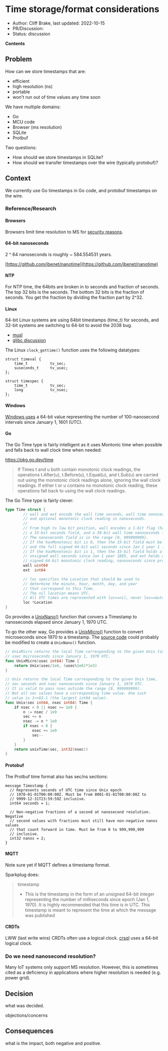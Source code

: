 # Time storage/format considerations

- Author: Cliff Brake, last updated: 2022-10-15
- PR/Discussion:
- Status: discussion

**Contents**

<!-- toc -->

## Problem

How can we store timestamps that are:

- efficient
- high resolution (ns)
- portable
- won't run out of time values any time soon

We have multiple domains:

- Go
- MCU code
- Browser (ms resolution)
- SQLite
- Protbuf

Two questions:

- How should we store timestamps in SQLite?
- How should we transfer timestamps over the wire (typically protobuf)?

## Context

We currently use Go timestamps in Go code, and protobuf timestamps on the wire.

### Reference/Research

#### Browsers

Browsers limit time resolution to MS for
[security reasons](https://community.tmpdir.org/t/high-rate-data-example-of-go-concurrency/654/4?u=cbrake).

#### 64-bit nanoseconds

2 ^ 64 nanoseconds is roughly ~ 584.554531 years.

[https://github.com/jbenet/nanotime](https://github.com/jbenet/nanotime)

#### NTP

For NTP time, the 64bits are broken in to seconds and fraction of seconds. The
top 32 bits is the seconds. The bottom 32 bits is the fraction of seconds. You
get the fraction by dividing the fraction part by 2^32.

#### Linux

64-bit Linux systems are using 64bit timestamps (time_t) for seconds, and 32-bit
systems are switching to 64-bit to avoid the 2038 bug.

- [musl](https://musl.libc.org/time64.html)
- [glibc discussion](https://sourceware.org/pipermail/libc-alpha/2022-November/143386.html)

The Linux `clock_gettime()` function uses the following datatypes:

```
struct timeval {
	time_t          tv_sec;
	suseconds_t     tv_usec;
};
```

```
struct timespec {
	time_t          tv_sec;
	long            tv_nsec;
};
```

#### Windows

[Windows uses](https://learn.microsoft.com/en-us/windows/win32/api/minwinbase/ns-minwinbase-filetime)
a 64-bit value representing the number of 100-nanosecond intervals since January
1, 1601 (UTC).

#### Go

The Go Time type is fairly intelligent as it uses Montonic time when possible
and falls back to wall clock time when needed:

https://pkg.go.dev/time

> If Times t and u both contain monotonic clock readings, the operations
> t.After(u), t.Before(u), t.Equal(u), and t.Sub(u) are carried out using the
> monotonic clock readings alone, ignoring the wall clock readings. If either t
> or u contains no monotonic clock reading, these operations fall back to using
> the wall clock readings.

The Go Time type is fairly clever:

```go
type Time struct {
        // wall and ext encode the wall time seconds, wall time nanoseconds,
        // and optional monotonic clock reading in nanoseconds.
        //
        // From high to low bit position, wall encodes a 1-bit flag (hasMonotonic),
        // a 33-bit seconds field, and a 30-bit wall time nanoseconds field.
        // The nanoseconds field is in the range [0, 999999999].
        // If the hasMonotonic bit is 0, then the 33-bit field must be zero
        // and the full signed 64-bit wall seconds since Jan 1 year 1 is stored in ext.
        // If the hasMonotonic bit is 1, then the 33-bit field holds a 33-bit
        // unsigned wall seconds since Jan 1 year 1885, and ext holds a
        // signed 64-bit monotonic clock reading, nanoseconds since process start.
        wall uint64
        ext  int64

        // loc specifies the Location that should be used to
        // determine the minute, hour, month, day, and year
        // that correspond to this Time.
        // The nil location means UTC.
        // All UTC times are represented with loc==nil, never loc==&utcLoc.
        loc *Location
}
```

Go provides a [UnixNano()](https://pkg.go.dev/time#Time.UnixNano) function that
convers a Timestamp to nanoseconds elapsed since January 1, 1970 UTC.

To go the other way, Go provides a
[UnixMicro()](https://pkg.go.dev/time#UnixMicro) function to convert
microseconds since 1970 to a timestamp. The
[source code](https://cs.opensource.google/go/go/+/refs/tags/go1.19.2:src/time/time.go;l=1390)
could probably be modified to create a `UnixNano()` function.

```go
// UnixMicro returns the local Time corresponding to the given Unix time,
// usec microseconds since January 1, 1970 UTC.
func UnixMicro(usec int64) Time {
	return Unix(usec/1e6, (usec%1e6)*1e3)
}

// Unix returns the local Time corresponding to the given Unix time,
// sec seconds and nsec nanoseconds since January 1, 1970 UTC.
// It is valid to pass nsec outside the range [0, 999999999].
// Not all sec values have a corresponding time value. One such
// value is 1<<63-1 (the largest int64 value).
func Unix(sec int64, nsec int64) Time {
	if nsec < 0 || nsec >= 1e9 {
		n := nsec / 1e9
		sec += n
		nsec -= n * 1e9
		if nsec < 0 {
			nsec += 1e9
			sec--
		}
	}
	return unixTime(sec, int32(nsec))
}

```

#### Protobuf

The Protbuf time format also has sec/ns sections:

```
message Timestamp {
  // Represents seconds of UTC time since Unix epoch
  // 1970-01-01T00:00:00Z. Must be from 0001-01-01T00:00:00Z to
  // 9999-12-31T23:59:59Z inclusive.
  int64 seconds = 1;

  // Non-negative fractions of a second at nanosecond resolution. Negative
  // second values with fractions must still have non-negative nanos values
  // that count forward in time. Must be from 0 to 999,999,999
  // inclusive.
  int32 nanos = 2;
}
```

#### MQTT

Note sure yet if MQTT defines a timestamp format.

Sparkplug does:

> timestamp
>
> - This is the timestamp in the form of an unsigned 64-bit integer representing
>   the number of milliseconds since epoch (Jan 1, 1970). It is highly
>   recommended that this time is in UTC. This timestamp is meant to represent
>   the time at which the message was published

#### CRDTs

LWW (last write wins) CRDTs often use a logical clock.
[crsql](https://github.com/vlcn-io/cr-sqlite) uses a 64-bit logical clock.

### Do we need nanosecond resolution?

Many IoT systems only support MS resolution. However, this is sometimes cited as
a deficiency in applications where higher resolution is needed (e.g. power
grid).

## Decision

what was decided.

objections/concerns

## Consequences

what is the impact, both negative and positive.
